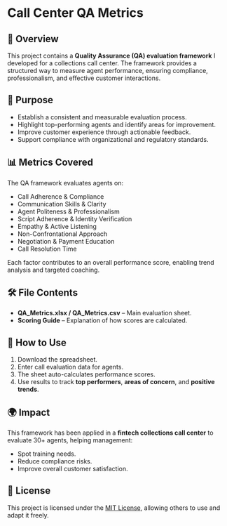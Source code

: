 # Call Center QA Metrics  

## 📌 Overview  
This project contains a **Quality Assurance (QA) evaluation framework** I developed for a collections call center. The framework provides a structured way to measure agent performance, ensuring compliance, professionalism, and effective customer interactions.  

## 🎯 Purpose  
- Establish a consistent and measurable evaluation process.  
- Highlight top-performing agents and identify areas for improvement.  
- Improve customer experience through actionable feedback.  
- Support compliance with organizational and regulatory standards.  

## 📊 Metrics Covered  
The QA framework evaluates agents on:  
- Call Adherence & Compliance  
- Communication Skills & Clarity  
- Agent Politeness & Professionalism  
- Script Adherence & Identity Verification  
- Empathy & Active Listening  
- Non-Confrontational Approach  
- Negotiation & Payment Education  
- Call Resolution Time  

Each factor contributes to an overall performance score, enabling trend analysis and targeted coaching.  

## 🛠 File Contents  
- **QA_Metrics.xlsx / QA_Metrics.csv** – Main evaluation sheet.  
- **Scoring Guide** – Explanation of how scores are calculated.  

## 🚀 How to Use  
1. Download the spreadsheet.  
2. Enter call evaluation data for agents.  
3. The sheet auto-calculates performance scores.  
4. Use results to track **top performers**, **areas of concern**, and **positive trends**.  

## 🌍 Impact  
This framework has been applied in a **fintech collections call center** to evaluate 30+ agents, helping management:  
- Spot training needs.  
- Reduce compliance risks.  
- Improve overall customer satisfaction.  

## 📖 License  
This project is licensed under the [MIT License](LICENSE), allowing others to use and adapt it freely.  
